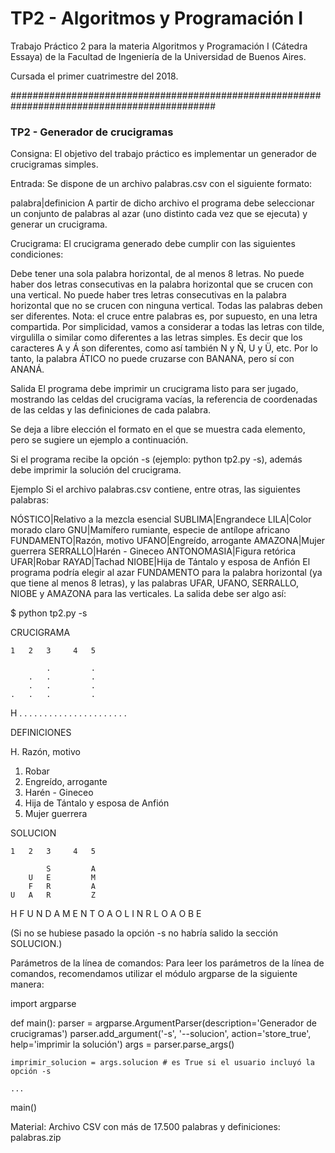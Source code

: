 # TP2 - Algoritmos y Programación I

Trabajo Práctico 2 para la materia Algoritmos y Programación I (Cátedra Essaya) de la Facultad de Ingeniería de la Universidad de Buenos Aires.

Cursada el primer cuatrimestre del 2018.

#############################################################################################

### TP2 - Generador de crucigramas

Consigna:
El objetivo del trabajo práctico es implementar un generador de crucigramas simples.

Entrada:
Se dispone de un archivo palabras.csv con el siguiente formato:

palabra|definicion
A partir de dicho archivo el programa debe seleccionar un conjunto de palabras al azar (uno distinto cada vez que se ejecuta) y generar un crucigrama.

Crucigrama:
El crucigrama generado debe cumplir con las siguientes condiciones:

Debe tener una sola palabra horizontal, de al menos 8 letras.
No puede haber dos letras consecutivas en la palabra horizontal que se crucen con una vertical.
No puede haber tres letras consecutivas en la palabra horizontal que no se crucen con ninguna vertical.
Todas las palabras deben ser diferentes.
Nota: el cruce entre palabras es, por supuesto, en una letra compartida. Por simplicidad, vamos a considerar a todas las letras con tilde, virgulilla o similar como diferentes a las letras simples. Es decir que los caracteres A y Á son diferentes, como así también N y Ñ, U y Ü, etc. Por lo tanto, la palabra ÁTICO no puede cruzarse con BANANA, pero sí con ANANÁ.

Salida
El programa debe imprimir un crucigrama listo para ser jugado, mostrando las celdas del crucigrama vacías, la referencia de coordenadas de las celdas y las definiciones de cada palabra.

Se deja a libre elección el formato en el que se muestra cada elemento, pero se sugiere un ejemplo a continuación.

Si el programa recibe la opción -s (ejemplo: python tp2.py -s), además debe imprimir la solución del crucigrama.

Ejemplo
Si el archivo palabras.csv contiene, entre otras, las siguientes palabras:

NÓSTICO|Relativo a la mezcla esencial
SUBLIMA|Engrandece
LILA|Color morado claro
GNU|Mamífero rumiante, especie de antílope africano
FUNDAMENTO|Razón, motivo
UFANO|Engreído, arrogante
AMAZONA|Mujer guerrera
SERRALLO|Harén - Gineceo
ANTONOMASIA|Figura retórica
UFAR|Robar
RAYAD|Tachad
NIOBE|Hija de Tántalo y esposa de Anfión
El programa podría elegir al azar FUNDAMENTO para la palabra horizontal (ya que tiene al menos 8 letras), y las palabras UFAR, UFANO, SERRALLO, NIOBE y AMAZONA para las verticales. La salida debe ser algo así:

$ python tp2.py -s




CRUCIGRAMA

    1   2   3     4   5

            .         .
        .   .         .
        .   .         .
    .   .   .         .
H   . . . . . . . . . .
    .   .   .     .   .
    .       .     .   .
            .     .
                  .

DEFINICIONES

H. Razón, motivo
1. Robar
2. Engreído, arrogante
3. Harén - Gineceo
4. Hija de Tántalo y esposa de Anfión
5. Mujer guerrera

SOLUCION




    1   2   3     4   5

            S         A
        U   E         M
        F   R         A
    U   A   R         Z
H   F U N D A M E N T O
    A   O   L     I   N
    R       L     O   A
            O     B
                  E


(Si no se hubiese pasado la opción -s no habría salido la sección SOLUCION.)

Parámetros de la línea de comandos:
Para leer los parámetros de la línea de comandos, recomendamos utilizar el módulo argparse de la siguiente manera:

import argparse

def main():
    parser = argparse.ArgumentParser(description='Generador de crucigramas')
    parser.add_argument('-s', '--solucion', action='store_true', help='imprimir la solución')
    args = parser.parse_args()

    imprimir_solucion = args.solucion # es True si el usuario incluyó la opción -s

    ...

main()

Material:
Archivo CSV con más de 17.500 palabras y definiciones: palabras.zip
